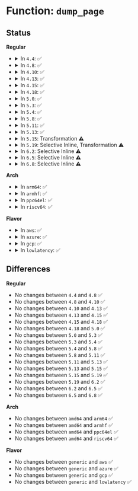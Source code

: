 # Function: <code>dump_page</code>

## Status
<b>Regular</b>
<ul>
<li>
<details>
<summary>In <code>4.4</code>: ✅</summary>

```c
void dump_page(struct page *page, const char *reason);
```

**Collision:** Unique Global

**Inline:** No

**Transformation:** False

**Instances:**

```
In mm/debug.c (ffffffff811ba1a0)
Location: mm/debug.c:103
Inline: False
Direct callers:
  - mm/memory.c:print_bad_pte
  - mm/balloon_compaction.c:balloon_page_putback
  - mm/balloon_compaction.c:balloon_page_migrate
```
**Symbols:**

```
ffffffff811ba1a0-ffffffff811ba1b2: dump_page (STB_GLOBAL)
```
</details>
</li>
<li>
<details>
<summary>In <code>4.8</code>: ✅</summary>

```c
void dump_page(struct page *page, const char *reason);
```

**Collision:** Unique Global

**Inline:** No

**Transformation:** False

**Instances:**

```
In mm/debug.c (ffffffff811d4600)
Location: mm/debug.c:66
Inline: False
Direct callers:
  - mm/filemap.c:__delete_from_page_cache
  - mm/memory.c:print_bad_pte
```
**Symbols:**

```
ffffffff811d4600-ffffffff811d4610: dump_page (STB_GLOBAL)
```
</details>
</li>
<li>
<details>
<summary>In <code>4.10</code>: ✅</summary>

```c
void dump_page(struct page *page, const char *reason);
```

**Collision:** Unique Global

**Inline:** No

**Transformation:** False

**Instances:**

```
In mm/debug.c (ffffffff811e4690)
Location: mm/debug.c:75
Inline: False
Direct callers:
  - mm/filemap.c:__delete_from_page_cache
  - mm/memory.c:print_bad_pte
```
**Symbols:**

```
ffffffff811e4690-ffffffff811e46a0: dump_page (STB_GLOBAL)
```
</details>
</li>
<li>
<details>
<summary>In <code>4.13</code>: ✅</summary>

```c
void dump_page(struct page *page, const char *reason);
```

**Collision:** Unique Global

**Inline:** No

**Transformation:** False

**Instances:**

```
In mm/debug.c (ffffffff811eeaf0)
Location: mm/debug.c:75
Inline: False
Direct callers:
  - mm/filemap.c:__delete_from_page_cache
  - mm/memory.c:print_bad_pte
```
**Symbols:**

```
ffffffff811eeaf0-ffffffff811eeb00: dump_page (STB_GLOBAL)
```
</details>
</li>
<li>
<details>
<summary>In <code>4.15</code>: ✅</summary>

```c
void dump_page(struct page *page, const char *reason);
```

**Collision:** Unique Global

**Inline:** No

**Transformation:** False

**Instances:**

```
In mm/debug.c (ffffffff81204f60)
Location: mm/debug.c:76
Inline: False
Direct callers:
  - mm/filemap.c:unaccount_page_cache_page
  - mm/memory.c:print_bad_pte
```
**Symbols:**

```
ffffffff81204f60-ffffffff81204f70: dump_page (STB_GLOBAL)
```
</details>
</li>
<li>
<details>
<summary>In <code>4.18</code>: ✅</summary>

```c
void dump_page(struct page *page, const char *reason);
```

**Collision:** Unique Global

**Inline:** No

**Transformation:** False

**Instances:**

```
In mm/debug.c (ffffffff81225cb0)
Location: mm/debug.c:90
Inline: False
Direct callers:
  - mm/filemap.c:unaccount_page_cache_page
  - mm/memory.c:print_bad_pte
```
**Symbols:**

```
ffffffff81225cb0-ffffffff81225cc0: dump_page (STB_GLOBAL)
```
</details>
</li>
<li>
<details>
<summary>In <code>5.0</code>: ✅</summary>

```c
void dump_page(struct page *page, const char *reason);
```

**Collision:** Unique Global

**Inline:** No

**Transformation:** False

**Instances:**

```
In mm/debug.c (ffffffff81239370)
Location: mm/debug.c:106
Inline: False
Direct callers:
  - mm/filemap.c:unaccount_page_cache_page
  - mm/page_alloc.c:has_unmovable_pages
  - mm/memory.c:print_bad_pte
  - mm/memory_hotplug.c:__offline_pages
  - mm/memory_hotplug.c:__offline_pages
```
**Symbols:**

```
ffffffff81239370-ffffffff81239380: dump_page (STB_GLOBAL)
```
</details>
</li>
<li>
<details>
<summary>In <code>5.3</code>: ✅</summary>

```c
void dump_page(struct page *page, const char *reason);
```

**Collision:** Unique Global

**Inline:** No

**Transformation:** False

**Instances:**

```
In mm/debug.c (ffffffff8124a3d0)
Location: mm/debug.c:106
Inline: False
Direct callers:
  - mm/filemap.c:unaccount_page_cache_page
  - mm/memory.c:print_bad_pte
  - mm/page_alloc.c:has_unmovable_pages
  - mm/memory_hotplug.c:do_migrate_range
  - mm/memory_hotplug.c:do_migrate_range
```
**Symbols:**

```
ffffffff8124a3d0-ffffffff8124a3e0: dump_page (STB_GLOBAL)
```
</details>
</li>
<li>
<details>
<summary>In <code>5.4</code>: ✅</summary>

```c
void dump_page(struct page *page, const char *reason);
```

**Collision:** Unique Global

**Inline:** No

**Transformation:** False

**Instances:**

```
In mm/debug.c (ffffffff81258850)
Location: mm/debug.c:111
Inline: False
Direct callers:
  - mm/filemap.c:unaccount_page_cache_page
  - mm/memory.c:print_bad_pte
  - mm/page_alloc.c:has_unmovable_pages
  - mm/memory_hotplug.c:do_migrate_range
  - mm/memory_hotplug.c:do_migrate_range
```
**Symbols:**

```
ffffffff81258850-ffffffff81258860: dump_page (STB_GLOBAL)
```
</details>
</li>
<li>
<details>
<summary>In <code>5.8</code>: ✅</summary>

```c
void dump_page(struct page *page, const char *reason);
```

**Collision:** Unique Global

**Inline:** No

**Transformation:** False

**Instances:**

```
In mm/debug.c (ffffffff81287330)
Location: mm/debug.c:187
Inline: False
Direct callers:
  - mm/filemap.c:unaccount_page_cache_page
  - mm/memory.c:print_bad_pte
  - mm/page_isolation.c:set_migratetype_isolate
  - fs/fuse/dev.c:fuse_try_move_page
```
**Symbols:**

```
ffffffff81287330-ffffffff81287340: dump_page (STB_GLOBAL)
```
</details>
</li>
<li>
<details>
<summary>In <code>5.11</code>: ✅</summary>

```c
void dump_page(struct page *page, const char *reason);
```

**Collision:** Unique Global

**Inline:** No

**Transformation:** False

**Instances:**

```
In mm/debug.c (ffffffff81291400)
Location: mm/debug.c:190
Inline: False
Direct callers:
  - mm/filemap.c:unaccount_page_cache_page
  - mm/memory.c:print_bad_pte
  - mm/page_isolation.c:set_migratetype_isolate
  - fs/fuse/dev.c:fuse_try_move_page
```
**Symbols:**

```
ffffffff81291400-ffffffff81291410: dump_page (STB_GLOBAL)
```
</details>
</li>
<li>
<details>
<summary>In <code>5.13</code>: ✅</summary>

```c
void dump_page(struct page *page, const char *reason);
```

**Collision:** Unique Global

**Inline:** No

**Transformation:** False

**Instances:**

```
In mm/debug.c (ffffffff81296950)
Location: mm/debug.c:190
Inline: False
Direct callers:
  - mm/filemap.c:unaccount_page_cache_page
  - mm/memory.c:print_bad_pte
  - mm/page_alloc.c:alloc_contig_range
  - mm/page_poison.c:__kernel_unpoison_pages
  - mm/page_isolation.c:start_isolate_page_range
  - fs/fuse/dev.c:fuse_try_move_page
```
**Symbols:**

```
ffffffff81296950-ffffffff81296960: dump_page (STB_GLOBAL)
```
</details>
</li>
<li>
<details>
<summary>In <code>5.15</code>: Transformation ⚠️</summary>

```c
void dump_page(struct page *page, const char *reason);
```

**Collision:** Unique Global

**Inline:** No

**Transformation:** True

**Instances:**

```
In mm/debug.c (0)
Location: mm/debug.c:176
Inline: False
Direct callers:
  - mm/filemap.c:unaccount_page_cache_page
  - mm/memory.c:print_bad_pte
  - mm/page_alloc.c:alloc_contig_range
  - mm/page_alloc.c:bad_page
  - mm/page_poison.c:__kernel_unpoison_pages
  - mm/memory-failure.c:get_any_page
  - mm/page_isolation.c:start_isolate_page_range
  - fs/fuse/dev.c:fuse_try_move_page
```
**Symbols:**

```
ffffffff81cbc0c5-ffffffff81cbc0ed: dump_page.cold (STB_LOCAL)
ffffffff812d71b0-ffffffff812d71dc: dump_page (STB_GLOBAL)
```
</details>
</li>
<li>
<details>
<summary>In <code>5.19</code>: Selective Inline, Transformation ⚠️</summary>

```c
void dump_page(struct page *page, const char *reason);
```

**Collision:** Unique Global

**Inline:** Selective

**Transformation:** True

**Instances:**

```
In mm/debug.c (ffffffff81e6dc51)
Location: mm/debug.c:126
Inline: True
Direct callers:
  - mm/filemap.c:filemap_unaccount_folio
  - mm/memory.c:print_bad_pte
  - mm/page_alloc.c:__alloc_contig_migrate_range
  - mm/page_alloc.c:bad_page
  - mm/page_poison.c:__kernel_unpoison_pages
  - fs/fuse/dev.c:fuse_try_move_page
```
**Symbols:**

```
ffffffff81e6dc3d-ffffffff81e6dc65: dump_page.cold (STB_LOCAL)
ffffffff81336b10-ffffffff81336b48: dump_page (STB_GLOBAL)
```
</details>
</li>
<li>
<details>
<summary>In <code>6.2</code>: Selective Inline ⚠️</summary>

```c
void dump_page(struct page *page, const char *reason);
```

**Collision:** Unique Global

**Inline:** Selective

**Transformation:** False

**Instances:**

```
In mm/debug.c (ffffffff813ae040)
Location: mm/debug.c:127
Inline: True
Direct callers:
  - mm/filemap.c:filemap_unaccount_folio
  - mm/memory.c:print_bad_pte
  - mm/page_alloc.c:__alloc_contig_migrate_range
  - mm/page_alloc.c:bad_page
  - mm/page_poison.c:__kernel_unpoison_pages
  - fs/fuse/dev.c:fuse_try_move_page
```
**Symbols:**

```
ffffffff813ae040-ffffffff813ae090: dump_page (STB_GLOBAL)
```
</details>
</li>
<li>
<details>
<summary>In <code>6.5</code>: Selective Inline ⚠️</summary>

```c
void dump_page(struct page *page, const char *reason);
```

**Collision:** Unique Global

**Inline:** Selective

**Transformation:** False

**Instances:**

```
In mm/debug.c (ffffffff813e2390)
Location: mm/debug.c:134
Inline: True
Direct callers:
  - mm/filemap.c:filemap_unaccount_folio
  - mm/memory.c:print_bad_pte
  - mm/page_alloc.c:__alloc_contig_migrate_range
  - mm/page_alloc.c:bad_page
  - mm/memory_hotplug.c:do_migrate_range
  - mm/memory_hotplug.c:do_migrate_range
  - mm/page_poison.c:__kernel_unpoison_pages
  - fs/fuse/dev.c:fuse_try_move_page
```
**Symbols:**

```
ffffffff813e2390-ffffffff813e23e0: dump_page (STB_GLOBAL)
```
</details>
</li>
<li>
<details>
<summary>In <code>6.8</code>: Selective Inline ⚠️</summary>

```c
void dump_page(struct page *page, const char *reason);
```

**Collision:** Unique Global

**Inline:** Selective

**Transformation:** False

**Instances:**

```
In mm/debug.c (ffffffff8140cb90)
Location: mm/debug.c:134
Inline: True
Direct callers:
  - mm/filemap.c:filemap_unaccount_folio
  - mm/memory.c:print_bad_pte
  - mm/page_alloc.c:__alloc_contig_migrate_range
  - mm/page_alloc.c:bad_page
  - mm/memory_hotplug.c:do_migrate_range
  - mm/memory_hotplug.c:do_migrate_range
  - mm/page_poison.c:__kernel_unpoison_pages
  - fs/fuse/dev.c:fuse_try_move_page
```
**Symbols:**

```
ffffffff8140cb90-ffffffff8140cbe0: dump_page (STB_GLOBAL)
```
</details>
</li>
</ul>
<b>Arch</b>
<ul>
<li>
<details>
<summary>In <code>arm64</code>: ✅</summary>

```c
void dump_page(struct page *page, const char *reason);
```

**Collision:** Unique Global

**Inline:** No

**Transformation:** False

**Instances:**

```
In mm/debug.c (ffff8000102f0ab0)
Location: mm/debug.c:111
Inline: False
Direct callers:
  - mm/filemap.c:unaccount_page_cache_page
  - mm/memory.c:print_bad_pte
  - mm/page_alloc.c:has_unmovable_pages
```
**Symbols:**

```
ffff8000102f0ab0-ffff8000102f0ae4: dump_page (STB_GLOBAL)
```
</details>
</li>
<li>
<details>
<summary>In <code>armhf</code>: ✅</summary>

```c
void dump_page(struct page *page, const char *reason);
```

**Collision:** Unique Global

**Inline:** No

**Transformation:** False

**Instances:**

```
In mm/debug.c (c0513f38)
Location: mm/debug.c:111
Inline: False
Direct callers:
  - mm/filemap.c:unaccount_page_cache_page
  - mm/memory.c:print_bad_pte
  - mm/page_alloc.c:has_unmovable_pages
```
**Symbols:**

```
c0513f38-c0513f54: dump_page (STB_GLOBAL)
```
</details>
</li>
<li>
<details>
<summary>In <code>ppc64el</code>: ✅</summary>

```c
void dump_page(struct page *page, const char *reason);
```

**Collision:** Unique Global

**Inline:** No

**Transformation:** False

**Instances:**

```
In mm/debug.c (c0000000003b5530)
Location: mm/debug.c:111
Inline: False
Direct callers:
  - mm/filemap.c:unaccount_page_cache_page
  - mm/memory.c:print_bad_pte
  - mm/page_alloc.c:has_unmovable_pages
  - mm/memory_hotplug.c:do_migrate_range
  - mm/memory_hotplug.c:do_migrate_range
```
**Symbols:**

```
c0000000003b5530-c0000000003b5544: dump_page (STB_GLOBAL)
```
</details>
</li>
<li>
<details>
<summary>In <code>riscv64</code>: ✅</summary>

```c
void dump_page(struct page *page, const char *reason);
```

**Collision:** Unique Global

**Inline:** No

**Transformation:** False

**Instances:**

```
In mm/debug.c (ffffffe000204202)
Location: mm/debug.c:111
Inline: False
Direct callers:
  - mm/filemap.c:unaccount_page_cache_page
  - mm/memory.c:print_bad_pte
  - mm/page_alloc.c:has_unmovable_pages
```
**Symbols:**

```
ffffffe000204202-ffffffe000204234: dump_page (STB_GLOBAL)
```
</details>
</li>
</ul>
<b>Flavor</b>
<ul>
<li>
<details>
<summary>In <code>aws</code>: ✅</summary>

```c
void dump_page(struct page *page, const char *reason);
```

**Collision:** Unique Global

**Inline:** No

**Transformation:** False

**Instances:**

```
In mm/debug.c (ffffffff81250ea0)
Location: mm/debug.c:111
Inline: False
Direct callers:
  - mm/filemap.c:unaccount_page_cache_page
  - mm/memory.c:print_bad_pte
  - mm/page_alloc.c:has_unmovable_pages
  - mm/memory_hotplug.c:do_migrate_range
  - mm/memory_hotplug.c:do_migrate_range
```
**Symbols:**

```
ffffffff81250ea0-ffffffff81250eb0: dump_page (STB_GLOBAL)
```
</details>
</li>
<li>
<details>
<summary>In <code>azure</code>: ✅</summary>

```c
void dump_page(struct page *page, const char *reason);
```

**Collision:** Unique Global

**Inline:** No

**Transformation:** False

**Instances:**

```
In mm/debug.c (ffffffff81243de0)
Location: mm/debug.c:111
Inline: False
Direct callers:
  - mm/filemap.c:unaccount_page_cache_page
  - mm/memory.c:print_bad_pte
  - mm/page_alloc.c:has_unmovable_pages
  - mm/memory_hotplug.c:do_migrate_range
  - mm/memory_hotplug.c:do_migrate_range
```
**Symbols:**

```
ffffffff81243de0-ffffffff81243df0: dump_page (STB_GLOBAL)
```
</details>
</li>
<li>
<details>
<summary>In <code>gcp</code>: ✅</summary>

```c
void dump_page(struct page *page, const char *reason);
```

**Collision:** Unique Global

**Inline:** No

**Transformation:** False

**Instances:**

```
In mm/debug.c (ffffffff8124ec40)
Location: mm/debug.c:111
Inline: False
Direct callers:
  - mm/filemap.c:unaccount_page_cache_page
  - mm/memory.c:print_bad_pte
  - mm/page_alloc.c:has_unmovable_pages
  - mm/memory_hotplug.c:do_migrate_range
  - mm/memory_hotplug.c:do_migrate_range
```
**Symbols:**

```
ffffffff8124ec40-ffffffff8124ec50: dump_page (STB_GLOBAL)
```
</details>
</li>
<li>
<details>
<summary>In <code>lowlatency</code>: ✅</summary>

```c
void dump_page(struct page *page, const char *reason);
```

**Collision:** Unique Global

**Inline:** No

**Transformation:** False

**Instances:**

```
In mm/debug.c (ffffffff8125e5c0)
Location: mm/debug.c:111
Inline: False
Direct callers:
  - mm/filemap.c:unaccount_page_cache_page
  - mm/memory.c:print_bad_pte
  - mm/page_alloc.c:has_unmovable_pages
  - mm/memory_hotplug.c:do_migrate_range
  - mm/memory_hotplug.c:do_migrate_range
```
**Symbols:**

```
ffffffff8125e5c0-ffffffff8125e5d0: dump_page (STB_GLOBAL)
```
</details>
</li>
</ul>

## Differences
<b>Regular</b>
<ul>
<li>
No changes between <code>4.4</code> and <code>4.8</code> ✅
</li>
<li>
No changes between <code>4.8</code> and <code>4.10</code> ✅
</li>
<li>
No changes between <code>4.10</code> and <code>4.13</code> ✅
</li>
<li>
No changes between <code>4.13</code> and <code>4.15</code> ✅
</li>
<li>
No changes between <code>4.15</code> and <code>4.18</code> ✅
</li>
<li>
No changes between <code>4.18</code> and <code>5.0</code> ✅
</li>
<li>
No changes between <code>5.0</code> and <code>5.3</code> ✅
</li>
<li>
No changes between <code>5.3</code> and <code>5.4</code> ✅
</li>
<li>
No changes between <code>5.4</code> and <code>5.8</code> ✅
</li>
<li>
No changes between <code>5.8</code> and <code>5.11</code> ✅
</li>
<li>
No changes between <code>5.11</code> and <code>5.13</code> ✅
</li>
<li>
No changes between <code>5.13</code> and <code>5.15</code> ✅
</li>
<li>
No changes between <code>5.15</code> and <code>5.19</code> ✅
</li>
<li>
No changes between <code>5.19</code> and <code>6.2</code> ✅
</li>
<li>
No changes between <code>6.2</code> and <code>6.5</code> ✅
</li>
<li>
No changes between <code>6.5</code> and <code>6.8</code> ✅
</li>
</ul>
<b>Arch</b>
<ul>
<li>
No changes between <code>amd64</code> and <code>arm64</code> ✅
</li>
<li>
No changes between <code>amd64</code> and <code>armhf</code> ✅
</li>
<li>
No changes between <code>amd64</code> and <code>ppc64el</code> ✅
</li>
<li>
No changes between <code>amd64</code> and <code>riscv64</code> ✅
</li>
</ul>
<b>Flavor</b>
<ul>
<li>
No changes between <code>generic</code> and <code>aws</code> ✅
</li>
<li>
No changes between <code>generic</code> and <code>azure</code> ✅
</li>
<li>
No changes between <code>generic</code> and <code>gcp</code> ✅
</li>
<li>
No changes between <code>generic</code> and <code>lowlatency</code> ✅
</li>
</ul>
